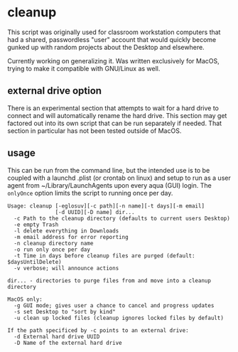 # cleanup

This script was originally used for classroom workstation computers
that had a shared, passwordless "user" account that would quickly become
gunked up with random projects about the Desktop and elsewhere.

Currently working on generalizing it.  Was written exclusively for MacOS, trying
to make it compatible with GNU/Linux as well.

## external drive option
There is an experimental section that attempts to wait for a hard drive to
connect and will automatically rename the hard drive.
This section may get factored out into its own script that can be run separately
if needed.  That section in particular has not been tested outside of MacOS.

## usage
This can be run from the command line, but the intended use is to be coupled
with a launchd .plist (or crontab on linux) and setup to run as a user agent from
~/Library/LaunchAgents upon every aqua (GUI) login.  The `onlyOnce` option
limits the script to running once per day.

```
Usage: cleanup [-eglosuv][-c path][-n name][-t days][-m email]
               [-d UUID][-D name] dir...
  -c Path to the cleanup directory (defaults to current users Desktop)
  -e empty Trash
  -l delete everything in Downloads
  -m email address for error reporting
  -n cleanup directory name
  -o run only once per day
  -t Time in days before cleanup files are purged (default: $daysUntilDelete)
  -v verbose; will announce actions

dir... - directories to purge files from and move into a cleanup directory

MacOS only:
  -g GUI mode; gives user a chance to cancel and progress updates
  -s set Desktop to "sort by kind"
  -u clean up locked files (cleanup ignores locked files by default)

If the path specificed by -c points to an external drive:
  -d External hard drive UUID
  -D Name of the external hard drive
```
